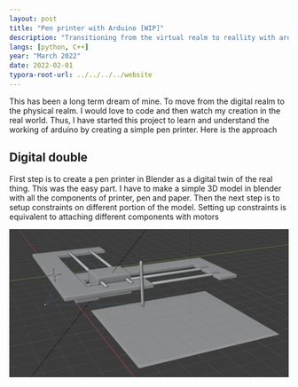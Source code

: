 ```yaml
---
layout: post
title: "Pen printer with Arduino [WIP]"
description: "Transitioning from the virtual realm to reallity with arduino."
langs: [python, C++]
year: "March 2022"
date: 2022-02-01
typora-root-url: ../../../../website
---
```


This has been a long term dream of mine. To move from the digital realm to the physical realm. I would love to code and then watch my creation in the real world. Thus, I have started this project to learn and understand the working of arduino by creating a simple pen printer. Here is the approach

## Digital double

First step is to create a pen printer in Blender as a digital twin of the real thing. This was the easy part. I have to make a simple 3D model in blender with all the components of printer, pen and paper. Then the next step is to setup  constraints on different portion of the model. Setting up constraints is equivalent to attaching different components with motors

![image-20220213210019354](/assets/images/image-20220213210019354.png)
